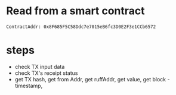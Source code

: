 # Read from a smart contract

```
ContractAddr: 0x8F685F5C58Ddc7e7015eB6fc3D0E2F3e1CCb6572

```

# steps
- check TX input data
- check TX's receipt status
- get TX hash, get from Addr, get ruffAddr, get value, get block - timestamp,

